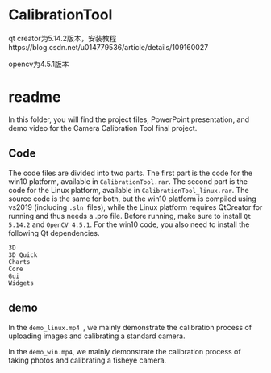 # CalibrationTool

qt creator为5.14.2版本，安装教程https://blog.csdn.net/u014779536/article/details/109160027

opencv为4.5.1版本

# readme

 In this folder, you will find the project files, PowerPoint presentation, and demo video for the Camera Calibration Tool final project. 

## Code

The code files are divided into two parts. The first part is the code for the win10 platform, available in `CalibrationTool.rar`. The second part is the code for the Linux platform, available in `CalibrationTool_linux.rar`. The source code is the same for both, but the win10 platform is compiled using vs2019 (including `.sln `files), while the Linux platform requires QtCreator for running and thus needs a .pro file. Before running, make sure to install `Qt 5.14.2` and `OpenCV 4.5.1`. For the win10 code, you also need to install the following Qt dependencies.

```
3D
3D Quick
Charts
Core
Gui
Widgets
```



## demo

 In the `demo_linux.mp4 `, we mainly demonstrate the calibration process of uploading images and calibrating a standard camera. 

In the `demo_win.mp4`, we mainly demonstrate the calibration process of taking photos and calibrating a fisheye camera.



